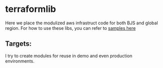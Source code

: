 terraformlib
============
Here we place the modulized aws infrastruct code for both BJS and global region.
For how to use these libs, you can refer to [samples here](https://github.com/soldierxue/infra-as-code-samples)


Targets:
--------
I try to create modules for reuse in demo and even production environments.
